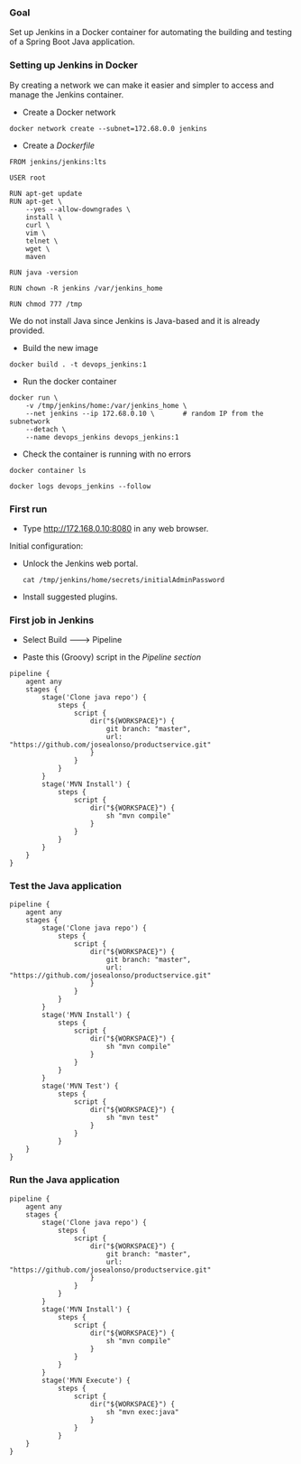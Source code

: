 
### Goal

Set up Jenkins in a Docker container for automating the building and 
testing of a Spring Boot Java application.

### Setting up Jenkins in Docker

By creating a network we can make it easier and simpler to access and manage the Jenkins container.

- Create a Docker network

```
docker network create --subnet=172.68.0.0 jenkins
```

- Create a *Dockerfile*

```
FROM jenkins/jenkins:lts

USER root

RUN apt-get update
RUN apt-get \
    --yes --allow-downgrades \
    install \
    curl \
    vim \
    telnet \
    wget \
    maven

RUN java -version

RUN chown -R jenkins /var/jenkins_home

RUN chmod 777 /tmp
```

We do not install Java since Jenkins is Java-based and it is already provided.

- Build the new image

`docker build . -t devops_jenkins:1`

- Run the docker container

```
docker run \
    -v /tmp/jenkins/home:/var/jenkins_home \
    --net jenkins --ip 172.68.0.10 \       # random IP from the subnetwork
    --detach \
    --name devops_jenkins devops_jenkins:1
```

- Check the container is running with no errors

`docker container ls`

`docker logs devops_jenkins --follow`

### First run

- Type http://172.168.0.10:8080 in any web browser.

Initial configuration:

- Unlock the Jenkins web portal.

  ```
  cat /tmp/jenkins/home/secrets/initialAdminPassword
  ```

- Install suggested plugins.


### First job in Jenkins

- Select Build ---> Pipeline

- Paste this (Groovy) script in the *Pipeline section*

```
pipeline {
    agent any
    stages {
        stage('Clone java repo') {
            steps {
                script {
                    dir("${WORKSPACE}") {
                        git branch: "master",
                        url: "https://github.com/josealonso/productservice.git"
                    }
                }
            }
        }
        stage('MVN Install') {
            steps {
                script {
                    dir("${WORKSPACE}") {
                        sh "mvn compile"
                    }
                }
            }
        }
    }
}
```

### Test the Java application

```
pipeline {
    agent any
    stages {
        stage('Clone java repo') {
            steps {
                script {
                    dir("${WORKSPACE}") {
                        git branch: "master",
                        url: "https://github.com/josealonso/productservice.git"
                    }
                }
            }
        }
        stage('MVN Install') {
            steps {
                script {
                    dir("${WORKSPACE}") {
                        sh "mvn compile"
                    }
                }
            }
        }
        stage('MVN Test') {
            steps {
                script {
                    dir("${WORKSPACE}") {
                        sh "mvn test"
                    }
                }
            }
    }
}
```

### Run the Java application

```
pipeline {
    agent any
    stages {
        stage('Clone java repo') {
            steps {
                script {
                    dir("${WORKSPACE}") {
                        git branch: "master",
                        url: "https://github.com/josealonso/productservice.git"
                    }
                }
            }
        }
        stage('MVN Install') {
            steps {
                script {
                    dir("${WORKSPACE}") {
                        sh "mvn compile"
                    }
                }
            }
        }
        stage('MVN Execute') {
            steps {
                script {
                    dir("${WORKSPACE}") {
                        sh "mvn exec:java"
                    }
                }
            }
    }
}





